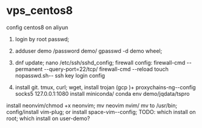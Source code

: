# vps_centos8
config centos8 on aliyun 

1. login by root passwd;
2. adduser demo  /password demo/ gpasswd -d demo wheel;
3. dnf update;
nano /etc/ssh/sshd_config;
firewall config: firewall-cmd --permanent --query-port=22/tcp/ firewall-cmd --reload
touch nopasswd.sh-- ssh key login config


4. install git. tmux, curl; wget,
install trojan (gcp )+ proxychains-ng--config socks5 127.0.0.1:1080
install miniconda/ conda env demo/jqdata/tspro

install neonvim/chmod +x neonvim; mv neovim nvim/ mv to /usr/bin; config/install vim-plug;
 or install space-vim--config;
 TODO: which install on root; which install on user-demo?
 
 


